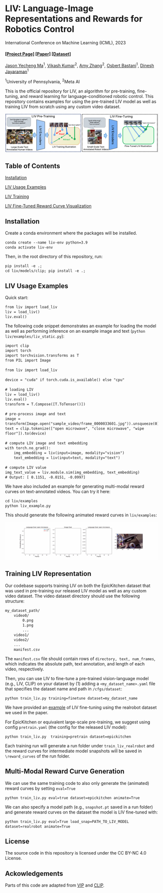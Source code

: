 # LIV: Language-Image Representations and Rewards for Robotics Control
International Conference on Machine Learning (ICML), 2023
#### [[Project Page]]() [[Paper]]() [[Dataset]](liv/dataset/README.md) 

[Jason Yecheng Ma](https://www.seas.upenn.edu/~jasonyma/)<sup>1</sup>, [Vikash Kumar](https://vikashplus.github.io/)<sup>2</sup>, [Amy Zhang](https://amyzhang.github.io/)<sup>2</sup>, [Osbert Bastani](https://obastani.github.io/)<sup>1</sup>, [Dinesh Jayaraman](https://www.seas.upenn.edu/~dineshj/)<sup>1</sup>

<sup>1</sup>University of Pennsylvania, <sup>2</sup>Meta AI

This is the official repository for LIV, an algorithm for pre-training, fine-tuning, and reward learning for language-conditioned robotic control. This repository contains examples for using the pre-trained LIV model as well as training LIV from scratch using any custom video dataset.

<img src="liv/assets/liv_concept.png">

## Table of Contents  
[Installation](#installation)  

[LIV Usage Examples](#liv-usage-examples)

[LIV Training](#training-liv-representation)

[LIV Fine-Tuned Reward Curve Visualization](#multi-modal-reward-curve-generation)

## Installation
Create a conda environment where the packages will be installed.
```
conda create --name liv-env python=3.9
conda activate liv-env
```
Then, in the root directory of this repository, run:
```
pip install -e .;
cd liv/models/clip; pip install -e .;
```

## LIV Usage Examples
Quick start:
```
from liv import load_liv
liv = load_liv()
liv.eval()
```

The following code snippet demonstrates an example for loading the model as well as performing inference on an example image and text (```python liv/examples/liv_static.py```):
```
import clip
import torch
import torchvision.transforms as T
from PIL import Image 

from liv import load_liv

device = "cuda" if torch.cuda.is_available() else "cpu"

# loading LIV
liv = load_liv()
liv.eval()
transform = T.Compose([T.ToTensor()])

# pre-process image and text
image = transform(Image.open("sample_video/frame_0000033601.jpg")).unsqueeze(0).to(device)
text = clip.tokenize(["open microwave", "close microwave", "wipe floor"]).to(device)

# compute LIV image and text embedding
with torch.no_grad():
    img_embedding = liv(input=image, modality="vision")
    text_embedding = liv(input=text, modality="text")

# compute LIV value
img_text_value = liv.module.sim(img_embedding, text_embedding)
# Output: [ 0.1151, -0.0151, -0.0997]
```

We have also included an example for generating multi-modal reward curves on text-annotated videos. You can try it here:
```
cd liv/examples
python liv_example.py
```
This should generate the following animated reward curves in `liv/examples`:

<p float="left">
<img src="liv/assets/liv_open_microwave.gif" width="800">
</p>


## Training LIV Representation
Our codebase supports training LIV on both the EpicKitchen dataset that was used in pre-training our released LIV model as well as any custom video dataset. The video dataset directory should use the following structure:
```
my_dataset_path/
    video0/
        0.png
        1.png
        ...
    video1/
    video2/
    ...
    manifest.csv
```
The ```manifest.csv``` file should contain rows of ```directory, text, num_frames```, which indicates the absolute path, text annotation, and length of each video, respectively.

Then, you can use LIV to fine-tune a pre-trained vision-language model (e.g., LIV, CLIP) on your dataset by (1) adding a ``<my_dataset_name>.yaml`` file that specifies the dataset name and path in ``/cfgs/dataset``:
```
python train_liv.py training=finetune dataset=my_dataset_name
```

We have provided an [example](liv/dataset/README.md) of LIV fine-tuning using the realrobot dataset we used in the paper. 

For EpicKitchen or equivalent large-scale pre-training, we suggest using config ``pretrain.yaml`` (the config for the released LIV model):
```
python train_liv.py  training=pretrain dataset=epickitchen
```
Each training run will generate a run folder under ``train_liv_realrobot`` and the reward curves for intermediate model snapshots will be saved in ``\reward_curves`` of the run folder. 

## Multi-Modal Reward Curve Generation
We can use the same training code to also only generate the (animated) reward curves by setting ``eval=True`` 
```
python train_liv.py eval=true dataset=epickitchen animate=True
```

We can also specify a model path (e.g., ``snapshot.pt`` saved in a run folder) and generate reward curves on the dataset the model is LIV fine-tuned with:
```
python train_liv.py eval=True load_snap=PATH_TO_LIV_MODEL dataset=realrobot animate=True 
```

## License

The source code in this repository is licensed under the CC BY-NC 4.0 License.

## Ackowledgements

Parts of this code are adapted from [VIP](https://github.com/facebookresearch/vip) and [CLIP](https://github.com/openai/CLIP).
